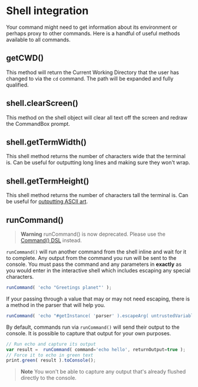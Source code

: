 # Shell integration

Your command might need to get information about its environment or perhaps proxy to other commands. Here is a handful of useful methods available to all commands.

## getCWD()

This method will return the Current Working Directory that the user has changed to via the `cd` command. The path will be expanded and fully qualified.

## shell.clearScreen()

This method on the shell object will clear all text off the screen and redraw the CommandBox prompt.

## shell.getTermWidth()

This shell method returns the number of characters wide that the terminal is. Can be useful for outputting long lines and making sure they won't wrap.

## shell.getTermHeight()

This shell method returns the number of characters tall the terminal is. Can be useful for [outputting ASCII art](https://github.com/bdw429s/CommandBox-Image-To-ASCII).

## runCommand()

> **Warning** runCommand() is now deprecated. Please use the [Command() DSL](running-other-commands.md) instead.

`runCommand()` will run another command from the shell inline and wait for it to complete. Any output from the command you run will be sent to the console. You must pass the command and any parameters in **exactly** as you would enter in the interactive shell which includes escaping any special characters.

```javascript
runCommand( 'echo "Greetings planet"' );
```

If your passing through a value that may or may not need escaping, there is a method in the parser that will help you.

```javascript
runCommand( 'echo "#getInstance( 'parser' ).escapeArg( untrustedVariable )#"' );
```

By default, commands run via `runCommand()` will send their output to the console. It is possible to capture that output for your own purposes.

```javascript
// Run echo and capture its output
var result =  runCommand( command='echo hello', returnOutput=true );
// Force it to echo in green text
print.green( result ).toConsole();
```

> **Note** You won't be able to capture any output that's already flushed directly to the console.
